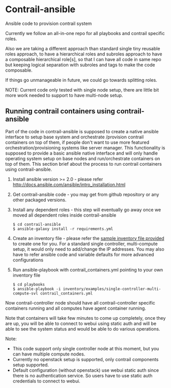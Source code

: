 # Contrail-ansible
Ansible code to provision contrail system

Currently we follow an all-in-one repo for all playbooks and contrail specific roles.

Also we are taking a different approach than standard single tiny reusable roles approach, to have a hierarchical
roles and subroles approach to have a composable hierarchical role[s], so that I can have all code in same repo but
keeping logical separation with subroles and tags to make the code composable.

If things go unmanageable in future, we could go towards splitting roles.

NOTE: Current code only tested with single node setup, there are little bit more work needed to support to have multi-node setup.

## Running contrail containers using contrail-ansible
Part of the code in contrail-ansible is supposed to create a native ansible interface to setup base system and orchestrate
/provision contrail containers on top of them, if people don't want to use more featured orchestration/provisioning
systems like server manager. This functionality is supposed to provide a basic ansible native interface and will only
handle operating system setup on base nodes and run/orchestrate containers on top of them. This section brief about the
process to run contrail containers using contrail-ansible.

1. Install ansible version >= 2.0 - please refer http://docs.ansible.com/ansible/intro_installation.html
2. Get contrail-ansible code - you may get from github repository or any other packaged versions.
3. Install any dependent roles - this step will eventually go away once we moved all dependent roles inside contrail-ansible

    ```
    $ cd contrail-ansible
    $ ansible-galaxy install -r requirements.yml
    ```

4. Create an inventory file - please refer the [sample inventory file provided](playbooks/inventory/examples/single-controller-multi-compute-svl)
   to create one for you. For a standard single controller, multi-compute setup, it would only need to add/change the IP
   addresses. You may also have to refer ansible code and variable defaults for more advanced configurations
5. Run ansible-playbook with contrail_containers.yml pointing to your own inventory file

    ```
    $ cd playbooks
    $ ansible-playbook -i inventory/examples/single-controller-multi-compute-svl contrail_containers.yml
    ```

Now contrail-controller node should have all contrail-controller specific containers running and all computes have agent
container running. 

Note that containers will take few minutes to come up completely, once they are up, you will be able to connect to webui
using static auth and will be able to see the system status and would be able to do various operations.

Note: 
* This code support only single controller node at this moment, but you can have multiple compute nodes.
* Currently no openstack setup is supported, only contrail components setup supported.
* Default configuration (without openstack) use webui static auth since there is no authentication service. So users
have to use static auth credentials to connect to webui.
